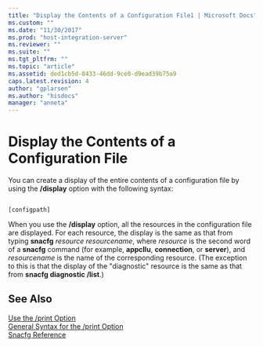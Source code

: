 ```yaml
---
title: "Display the Contents of a Configuration File1 | Microsoft Docs"
ms.custom: ""
ms.date: "11/30/2017"
ms.prod: "host-integration-server"
ms.reviewer: ""
ms.suite: ""
ms.tgt_pltfrm: ""
ms.topic: "article"
ms.assetid: ded1cb5d-8433-46dd-9ce0-d9ead39b75a9
caps.latest.revision: 4
author: "gplarsen"
ms.author: "hisdocs"
manager: "anneta"
---
```

# Display the Contents of a Configuration File
You can create a display of the entire contents of a configuration file by using the **/display** option with the following syntax:  
  
```  
  
[configpath]   
```  
  
 When you use the **/display** option, all the resources in the configuration file are displayed. For each resource, the display is the same as that from typing **snacfg** *resource* *resourcename*, where *resource* is the second word of a **snacfg** command (for example, **appcllu**, **connection**, or **server**), and *resourcename* is the name of the corresponding resource. (The exception to this is that the display of the "diagnostic" resource is the same as that from **snacfg diagnostic /list**.)  
  
## See Also  
 [Use the /print Option](../core/use-the-print-option1.md)   
 [General Syntax for the /print Option](../core/general-syntax-for-the-print-option2.md)   
 [Snacfg Reference](../core/snacfg-reference2.md)
